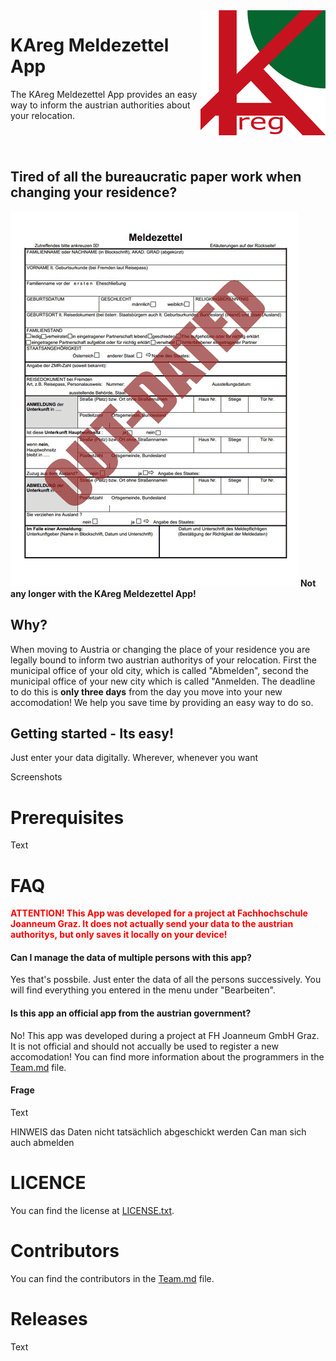 <img src="KAreg-logo_readme.gif" style="max-width:100%;" height="200px" align="right">
<h1>KAreg Meldezettel App</h1>
<p>The KAreg Meldezettel App provides an easy way to inform the austrian authorities about your relocation.</p>
<br><br>

<h2>Tired of all the bureaucratic paper work when changing your residence?</h2>
<img src="project_management/meldezettel.gif">
<b>Not any longer with the KAreg Meldezettel App!</b>

<h2>Why?</h2>
<p>When moving to Austria or changing the place of your residence you are legally bound to inform two austrian authoritys of your relocation. First the municipal office of your old city, which is called "Abmelden", second the municipal office of your new city which is called "Anmelden. The deadline to do this is <b>only three days</b> from the day you move into your new accomodation! We help you save time by providing an easy way to do so.</p>

<h2>Getting started - Its easy!</h2>
<p>Just enter your data digitally. Wherever, whenever you want</p>
Screenshots

<h1>Prerequisites</h1>
<p>Text</p>

<h1>FAQ</h1>
<p><span style="color:red;"><b>ATTENTION! This App was developed for a project at Fachhochschule Joanneum Graz. It does not actually send your data to the austrian authoritys, but only saves it locally on your device!</b></span></p>
<h4>Can I manage the data of multiple persons with this app?</h4>
<p>Yes that's possbile. Just enter the data of all the persons successively. You will find everything you entered in the menu under "Bearbeiten".</p>
<h4>Is this app an official app from the austrian government?</h4>
<p>No! This app was developed during a project at FH Joanneum GmbH Graz. It is not official and should not accually be used to register a new accomodation! You can find more information about the programmers in the <a href="Team.md">Team.md</a> file.</p>

<h4>Frage</h4>
<p>Text</p>
HINWEIS das Daten nicht tatsächlich abgeschickt werden
Can man sich auch abmelden

<h1>LICENCE</h1>
<p>You can find the license at <a href="LICENSE.txt">LICENSE.txt</a>.</p>

<h1>Contributors</h1>
<p>You can find the contributors in the <a href="Team.md">Team.md</a> file.</p>

<h1>Releases</h1>
<p>Text</p>

